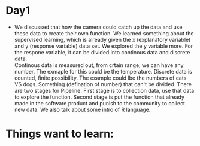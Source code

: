 # Day1

- We discussed that how the camera could catch up the data and use these data to create their own function. 
We learned something about the supervised learning, which is already given the x (explanatory variable) and y (response variable) data set. 
We explored the y variable more. For the respone variable, it can be divided into continous data and discrete data.  
Continous data is measured out, from crtain range, we can have any number. The exmaple for this could be the temperature. 
Discrete data is counted, finite possibility. The example could lbe the numbers of cats VS dogs. Something (defination of number) that can't be divided. 
There are two stages for Pipeline. 
First stage is to collection data, use that data to explore the function. 
Second stage is put the function that already made in the software product and punish to the community to collect new data. 
We also talk about some intro of R language. 

# Things want to learn:
